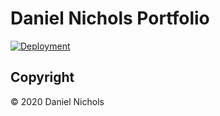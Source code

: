 # Daniel Nichols Portfolio
[![Deployment](https://github.com/danielnichols/danielnichols.github.io/workflows/Deployment/badge.svg?branch=production)](https://github.com/danielnichols/danielnichols.github.io/actions?query=workflow%3ADeployment)

## Copyright

© 2020 Daniel Nichols

